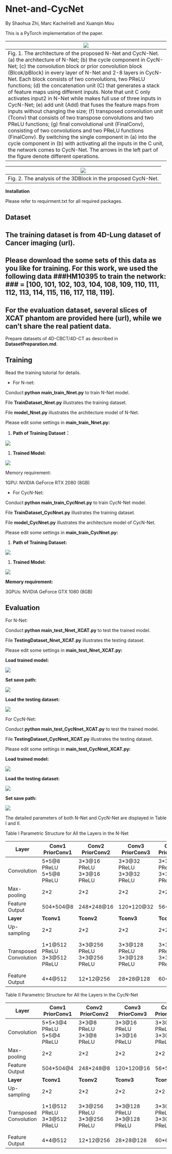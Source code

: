 # Nnet-and-CycNet

By Shaohua Zhi, Marc Kachelrieß and Xuanqin Mou

This is a PyTorch implementation of the paper.

| ![](<Network Architecture.png>)                                                                                                                                                                                                                                                                                                                                                                                                                                                                                                                                                                                                                                                                                                                                                                                                                                                                                                                                                                                                                                      |
|----------------------------------------------------------------------------------------------------------------------------------------------------------------------------------------------------------------------------------------------------------------------------------------------------------------------------------------------------------------------------------------------------------------------------------------------------------------------------------------------------------------------------------------------------------------------------------------------------------------------------------------------------------------------------------------------------------------------------------------------------------------------------------------------------------------------------------------------------------------------------------------------------------------------------------------------------------------------------------------------------------------------------------------------------------------------|
| Fig. 1. The architecture of the proposed N-Net and CycN-Net. (a) the architecture of N-Net; (b) the cycle component in CycN-Net; (c) the convolution block or prior convolution block (Blcok/pBlock) in every layer of N-Net and 2-8 layers in CycN-Net. Each block consists of two convolutions, two PReLU functions; (d) the concatenation unit (C) that generates a stack of feature maps using different inputs. Note that unit C only activates input2 in N-Net while makes full use of three inputs in CycN-Net; (e) add unit (Add) that fuses the feature maps from inputs without changing the size; (f) transposed convolution unit (Tconv) that consists of two transpose convolutions and two PReLU functions; (g) final convolutional unit (FinalConv), consisting of two convolutions and two PReLU functions (FinalConv). By switching the single component in (a) into the cycle component in (b) with activating all the inputs in the C unit, the network comes to CycN-Net. The arrows in the left part of the figure denote different operations. |

| ![](media/54ad677f39e072e1df5e16927a81563d.tif)               |
|---------------------------------------------------------------|
| Fig. 2. The analysis of the 3DBlock in the proposed CycN-Net. |

**Installation**

Please refer to requirment.txt for all required packages.

## Dataset

## The training dataset is from 4D-Lung dataset of Cancer imaging (url). 

## Please download the some sets of this data as you like for training. For this work, we used the following data \#\#\#HM10395 to train the network: \#\#\# = [100, 101, 102, 103, 104, 108, 109, 110, 111, 112, 113, 114, 115, 116, 117, 118, 119].

## For the evaluation dataset, several slices of XCAT phantom are provided here (url), while we can’t share the real patient data.

Prepare datasets of 4D-CBCT/4D-CT as described in **DatasetPreparation.md**.

## Training

Read the training tutorial for details.

-   For N-net:

Conduct **python main\_train\_Nnet.py** to train N-Net model.

File **TrainDataset_Nnet.py** illustrates the training dataset.

File **model_Nnet.py** illustrates the architecture model of N-Net.

Please edit some settings in **main_train_Nnet.py:**

1.  **Path of Training Dataset：**

![](media/478d38a9f55394ddff57d0de3cfef7a4.png)

1.  **Trained Model:**

![](media/4f0e993601be57a742ca91762a588b7b.png)

Memory requirement:

1GPU: NVIDIA GeForce RTX 2080 (8GB)

-   For CycN-Net:

Conduct **python main\_train\_CycNnet.py** to train CycN-Net model.

File **TrainDataset_CycNnet.py** illustrates the training dataset.

File **model\_CycNnet.py** illustrates the architecture model of CycN-Net.

Please edit some settings in **main_train_CycNnet.py:**

1.  **Path of Training Dataset:**

![](media/6e4af40b9a732c074a089eb24c89b1de.png)

1.  **Trained Model:**

![](media/37af13dfa2a7a4c03e0a1be111155590.png)

**Memory requirement:**

3GPUs: NVIDIA GeForce GTX 1080 (8GB)

## Evaluation

For N-Net:

Conduct **python main_test_Nnet_XCAT.py** to test the trained model.

File **TestingDataset_Nnet_XCAT.py** illustrates the testing dataset.

Please edit some settings in **main_test_Nnet_XCAT.py:**

**Load trained model:**

![](media/6c8a8877cd5b93ae13b35828b68b0f28.png)

**Set save path:**

![](media/4671c2a4dc086f744251c3a406ae624f.png)

**Load the testing dataset:**

![](media/11cd5cd2070b4001e42c88b3ff6ee418.png)

For CycN-Net:

Conduct **python main_test_CycNnet_XCAT.py** to test the trained model.

File **TestingDataset_CycNnet_XCAT.py** illustrates the testing dataset.

Please edit some settings in **main_test\_CycNnet_XCAT.py:**

**Load trained model:**

![](media/352e4594d1236ee64bf583aff49a537f.png)

**Load the testing dataset:**

![](media/210a6f92abfdacc23e0854bbf705f614.png)

**Set save path:**

![](media/184e0cc91d8cf1e8969827d30710e2ab.png)

The detailed parameters of both N-Net and CycN-Net are displayed in Table I and
II.

Table I Parametric Structure for All the Layers in the N-Net

| **Layer**              | **Conv1** **PriorConv1**      | **Conv2** **PriorConv2**      | **Conv3** **PriorConv3**      | **Conv4** **PriorConv4**    | **Conv5** **PriorConv5**      | **Conv6** **PriorConv6**      | **Conv7** **PriorConv7**      | **Conv8** **PriorConv8**          |
|------------------------|-------------------------------|-------------------------------|-------------------------------|-----------------------------|-------------------------------|-------------------------------|-------------------------------|-----------------------------------|
| Convolution            | 5\*5@8 PReLU 5\*5@8 PReLU     | 3\*3@16 PReLU 3\*3@16 PReLU   | 3\*3@32 PReLU 3\*3@32 PReLU   | 3\*3@64 PReLU 3\*3@64 PReLU | 3\*3@128 PReLU 3\*3@128 PReLU | 3\*3@256 PReLU 3\*3@256 PReLU | 3\*3@512 PReLU 1\*1@512 PReLU | 1\*1@512 PReLU 1\*1@512 PReLU     |
| Max-pooling            | 2\*2                          | 2\*2                          | 2\*2                          | 2\*2                        | 2\*2                          | 2\*2                          | 2\*2                          | ---                               |
| Feature Output         | 504\*504@8                    | 248\*248@16                   | 120\*120@32                   | 56\*56@64                   | 24\*24@128                    | 8\*8@256                      | 2\*2@512                      | 1\*1@512                          |
| **Layer**              | **Tconv1**                    | **Tconv2**                    | **Tconv3**                    | **Tconv4**                  | **Tconv5**                    | **Tconv6**                    | **Tconv7**                    | **FinalConv**                     |
| Up-sampling            | 2\*2                          | 2\*2                          | 2\*2                          | 2\*2                        | 2\*2                          | 2\*2                          | 2\*2                          | ---                               |
| Transposed Convolution | 1\*1@512 PReLU 3\*3@512 PReLU | 3\*3@256 PReLU 3\*3@256 PReLU | 3\*3@128 PReLU 3\*3@128 PReLU | 3\*3@64 PReLU 3\*3@64 PReLU | 3\*3@32 PReLU 3\*3@32 PReLU   | 3\*3@16 PReLU 3\*3@16 PReLU   | 5\*5@16 PReLU 5\*5@16 PReLU   | 1\*1@16 PReLU 3\*3@8 PReLU 1\*1@1 |
| Feature Output         | 4\*4@512                      | 12\*12@256                    | 28\*28@128                    | 60\*60@64                   | 124\*124@32                   | 252\*252@16                   | 512\*512@16                   | 512\*512@1                        |

Table II Parametric Structure for All the Layers in the CycN-Net

| **Layer**              | **Conv1** **PriorConv1**      | **Conv2** **PriorConv2**      | **Conv3** **PriorConv3**      | **Conv4** **PriorConv4**    | **Conv5** **PriorConv5**    | **Conv6** **PriorConv6**      | **Conv7** **PriorConv7**      | **Conv8** **PriorConv8**          |
|------------------------|-------------------------------|-------------------------------|-------------------------------|-----------------------------|-----------------------------|-------------------------------|-------------------------------|-----------------------------------|
| Convolution            | 5\*5\*3@4 PReLU 5\*5@4 PReLU  | 3\*3@8 PReLU 3\*3@8 PReLU     | 3\*3@16 PReLU 3\*3@16 PReLU   | 3\*3@32 PReLU 3\*3@32 PReLU | 3\*3@64 PReLU 3\*3@64 PReLU | 3\*3@128 PReLU 3\*3@128 PReLU | 3\*3@256 PReLU 1\*1@256 PReLU | 1\*1@256 PReLU 1\*1@256 PReLU     |
| Max-pooling            | 2\*2                          | 2\*2                          | 2\*2                          | 2\*2                        | 2\*2                        | 2\*2                          | 2\*2                          | ---                               |
| Feature Output         | 504\*504@4                    | 248\*248@8                    | 120\*120@16                   | 56\*56@32                   | 24\*24@64                   | 8\*8@128                      | 2\*2@256                      | 1\*1@256                          |
| **Layer**              | **Tconv1**                    | **Tconv2**                    | **Tconv3**                    | **Tconv4**                  | **Tconv5**                  | **Tconv6**                    | **Tconv7**                    | **FinalConv**                     |
| Up-sampling            | 2\*2                          | 2\*2                          | 2\*2                          | 2\*2                        | 2\*2                        | 2\*2                          | 2\*2                          | ---                               |
| Transposed Convolution | 1\*1@512 PReLU 3\*3@512 PReLU | 3\*3@256 PReLU 3\*3@256 PReLU | 3\*3@128 PReLU 3\*3@128 PReLU | 3\*3@64 PReLU 3\*3@64 PReLU | 3\*3@32 PReLU 3\*3@32 PReLU | 3\*3@16 PReLU 3\*3@16 PReLU   | 5\*5@16 PReLU 5\*5@16 PReLU   | 1\*1@16 PReLU 3\*3@8 PReLU 1\*1@1 |
| Feature Output         | 4\*4@512                      | 12\*12@256                    | 28\*28@128                    | 60\*60@64                   | 124\*124@32                 | 252\*252@16                   | 512\*512@16                   | 512\*512@1                        |
